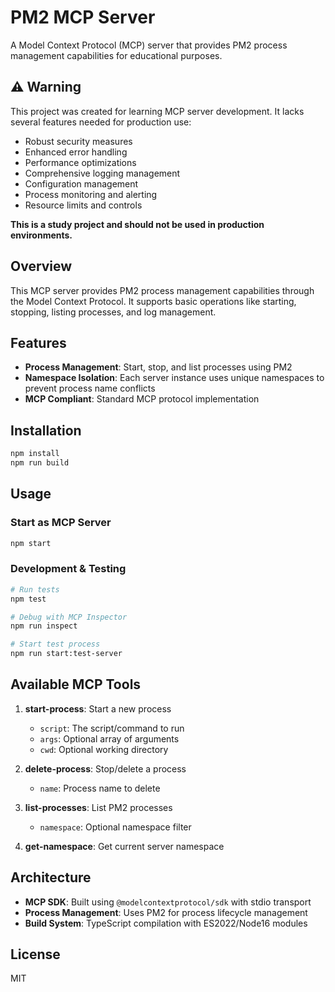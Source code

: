 # PM2 MCP Server

A Model Context Protocol (MCP) server that provides PM2 process management capabilities for educational purposes.

## ⚠️ Warning

This project was created for learning MCP server development. It lacks several features needed for production use:

- Robust security measures
- Enhanced error handling  
- Performance optimizations
- Comprehensive logging management
- Configuration management
- Process monitoring and alerting
- Resource limits and controls

**This is a study project and should not be used in production environments.**

## Overview

This MCP server provides PM2 process management capabilities through the Model Context Protocol. It supports basic operations like starting, stopping, listing processes, and log management.

## Features

- **Process Management**: Start, stop, and list processes using PM2
- **Namespace Isolation**: Each server instance uses unique namespaces to prevent process name conflicts
- **MCP Compliant**: Standard MCP protocol implementation

## Installation

```bash
npm install
npm run build
```

## Usage

### Start as MCP Server

```bash
npm start
```

### Development & Testing

```bash
# Run tests
npm test

# Debug with MCP Inspector
npm run inspect

# Start test process
npm run start:test-server
```

## Available MCP Tools

1. **start-process**: Start a new process
   - `script`: The script/command to run
   - `args`: Optional array of arguments
   - `cwd`: Optional working directory

2. **delete-process**: Stop/delete a process
   - `name`: Process name to delete

3. **list-processes**: List PM2 processes
   - `namespace`: Optional namespace filter

4. **get-namespace**: Get current server namespace


## Architecture

- **MCP SDK**: Built using `@modelcontextprotocol/sdk` with stdio transport
- **Process Management**: Uses PM2 for process lifecycle management
- **Build System**: TypeScript compilation with ES2022/Node16 modules

## License

MIT